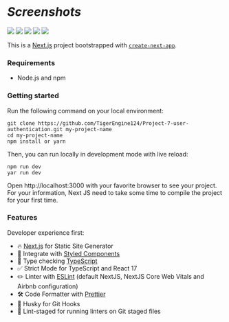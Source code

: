 # _Screenshots_

![](https://res.cloudinary.com/dbjegw4i5/image/upload/v1641995325/Captura_de_Tela_19_tyxdx5.png)
![](https://res.cloudinary.com/dbjegw4i5/image/upload/v1641995325/Captura_de_Tela_20_mmo4ls.png)
![](https://res.cloudinary.com/dbjegw4i5/image/upload/v1641995325/Captura_de_Tela_21_kq4xls.png)
![](https://res.cloudinary.com/dbjegw4i5/image/upload/v1641995325/Captura_de_Tela_22_sc209s.png)
![](https://res.cloudinary.com/dbjegw4i5/image/upload/v1641995325/Captura_de_Tela_23_wgd6yx.png)


This is a [Next.js](https://nextjs.org/) project bootstrapped with [`create-next-app`](https://github.com/vercel/next.js/tree/canary/packages/create-next-app).

### Requirements

- Node.js and npm

### Getting started

Run the following command on your local environment:

```
git clone https://github.com/TigerEngine124/Project-7-user-authentication.git my-project-name
cd my-project-name
npm install or yarn
```

Then, you can run locally in development mode with live reload:

```
npm run dev
yar run dev
```

Open http://localhost:3000 with your favorite browser to see your project. For your information, Next JS need to take some time to compile the project for your first time.



### Features

Developer experience first:

- 🔥 [Next.js](https://nextjs.org) for Static Site Generator
- 💅 Integrate with [Styled Components](https://styled-components.com/)
- 🎉 Type checking [TypeScript](https://www.typescriptlang.org)
- ✅ Strict Mode for TypeScript and React 17
- ✏️ Linter with [ESLint](https://eslint.org) (default NextJS, NextJS Core Web Vitals and Airbnb configuration)
- 🛠 Code Formatter with [Prettier](https://prettier.io)
- 🦊 Husky for Git Hooks
- 🚫 Lint-staged for running linters on Git staged files
